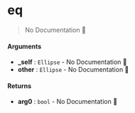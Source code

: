 # eq

> No Documentation 🚧

#### Arguments

- **\_self** : `Ellipse` \- No Documentation 🚧
- **other** : `Ellipse` \- No Documentation 🚧

#### Returns

- **arg0** : `bool` \- No Documentation 🚧